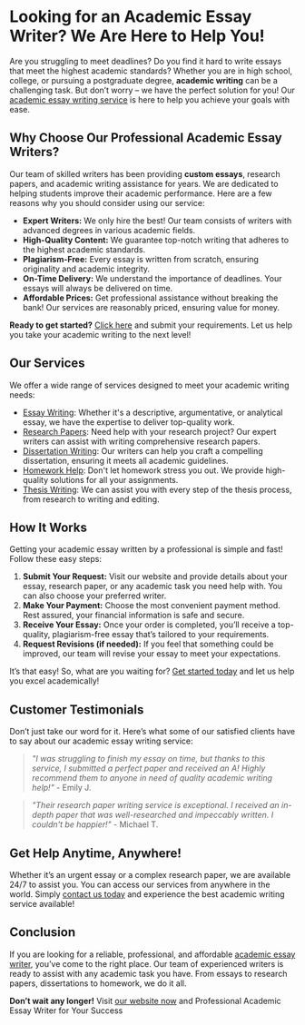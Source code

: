 <h1>Looking for an Academic Essay Writer? We Are Here to Help You!</h1>

<p>Are you struggling to meet deadlines? Do you find it hard to write essays that meet the highest academic standards? Whether you are in high school, college, or pursuing a postgraduate degree, <strong>academic writing</strong> can be a challenging task. But don’t worry – we have the perfect solution for you! Our <a href="https://tinyurl.com/topessay?keyword=academic+essay+writer" title="Click here to hire an academic essay writer">academic essay writing service</a> is here to help you achieve your goals with ease.</p>

<h2>Why Choose Our Professional Academic Essay Writers?</h2>

<p>Our team of skilled writers has been providing <strong>custom essays</strong>, research papers, and academic writing assistance for years. We are dedicated to helping students improve their academic performance. Here are a few reasons why you should consider using our service:</p>

<ul>
  <li><strong>Expert Writers:</strong> We only hire the best! Our team consists of writers with advanced degrees in various academic fields.</li>
  <li><strong>High-Quality Content:</strong> We guarantee top-notch writing that adheres to the highest academic standards.</li>
  <li><strong>Plagiarism-Free:</strong> Every essay is written from scratch, ensuring originality and academic integrity.</li>
  <li><strong>On-Time Delivery:</strong> We understand the importance of deadlines. Your essays will always be delivered on time.</li>
  <li><strong>Affordable Prices:</strong> Get professional assistance without breaking the bank! Our services are reasonably priced, ensuring value for money.</li>
</ul>

<p><strong>Ready to get started?</strong> <a href="https://tinyurl.com/topessay?keyword=academic+essay+writer" title="Click here to hire an academic essay writer now">Click here</a> and submit your requirements. Let us help you take your academic writing to the next level!</p>

<h2>Our Services</h2>

<p>We offer a wide range of services designed to meet your academic writing needs:</p>

<ul>
  <li><a href="https://tinyurl.com/topessay?keyword=academic+essay+writer" title="Essay writing service">Essay Writing</a>: Whether it's a descriptive, argumentative, or analytical essay, we have the expertise to deliver top-quality work.</li>
  <li><a href="https://tinyurl.com/topessay?keyword=academic+essay+writer" title="Research paper writing service">Research Papers</a>: Need help with your research project? Our expert writers can assist with writing comprehensive research papers.</li>
  <li><a href="https://tinyurl.com/topessay?keyword=academic+essay+writer" title="Dissertation writing service">Dissertation Writing</a>: Our writers can help you craft a compelling dissertation, ensuring it meets all academic guidelines.</li>
  <li><a href="https://tinyurl.com/topessay?keyword=academic+essay+writer" title="Homework help">Homework Help</a>: Don't let homework stress you out. We provide high-quality solutions for all your assignments.</li>
  <li><a href="https://tinyurl.com/topessay?keyword=academic+essay+writer" title="Thesis writing service">Thesis Writing</a>: We can assist you with every step of the thesis process, from research to writing and editing.</li>
</ul>

<h2>How It Works</h2>

<p>Getting your academic essay written by a professional is simple and fast! Follow these easy steps:</p>

<ol>
  <li><strong>Submit Your Request:</strong> Visit our website and provide details about your essay, research paper, or any academic task you need help with. You can also choose your preferred writer.</li>
  <li><strong>Make Your Payment:</strong> Choose the most convenient payment method. Rest assured, your financial information is safe and secure.</li>
  <li><strong>Receive Your Essay:</strong> Once your order is completed, you’ll receive a top-quality, plagiarism-free essay that’s tailored to your requirements.</li>
  <li><strong>Request Revisions (if needed):</strong> If you feel that something could be improved, our team will revise your essay to meet your expectations.</li>
</ol>

<p>It’s that easy! So, what are you waiting for? <a href="https://tinyurl.com/topessay?keyword=academic+essay+writer" title="Click here to get professional academic writing help">Get started today</a> and let us help you excel academically!</p>

<h2>Customer Testimonials</h2>

<p>Don’t just take our word for it. Here’s what some of our satisfied clients have to say about our academic essay writing service:</p>

<blockquote>
  <p><em>"I was struggling to finish my essay on time, but thanks to this service, I submitted a perfect paper and received an A! Highly recommend them to anyone in need of quality academic writing help!"</em> - Emily J.</p>
</blockquote>

<blockquote>
  <p><em>"Their research paper writing service is exceptional. I received an in-depth paper that was well-researched and impeccably written. I couldn't be happier!"</em> - Michael T.</p>
</blockquote>

<h2>Get Help Anytime, Anywhere!</h2>

<p>Whether it’s an urgent essay or a complex research paper, we are available 24/7 to assist you. You can access our services from anywhere in the world. Simply <a href="https://tinyurl.com/topessay?keyword=academic+essay+writer" title="Contact us to get help with your academic essay">contact us today</a> and experience the best academic writing service available!</p>

<h2>Conclusion</h2>

<p>If you are looking for a reliable, professional, and affordable <a href="https://tinyurl.com/topessay?keyword=academic+essay+writer" title="Hire an academic essay writer">academic essay writer</a>, you’ve come to the right place. Our team of experienced writers is ready to assist with any academic task you have. From essays to research papers, dissertations to homework, we do it all.</p>

<p><strong>Don’t wait any longer!</strong> Visit <a href="https://tinyurl.com/topessay?keyword=academic+essay+writer" title="Click here to order your essay">our website now</a> and
Professional Academic Essay Writer for Your Success
